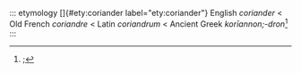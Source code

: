 ::: etymology
[]{#ety:coriander label="ety:coriander"} English *coriander* \< Old
French *coriandre* \< Latin *coriandrum* \< Ancient Greek
*korīannon;-dron*[^1]
:::

[^1]: ;
